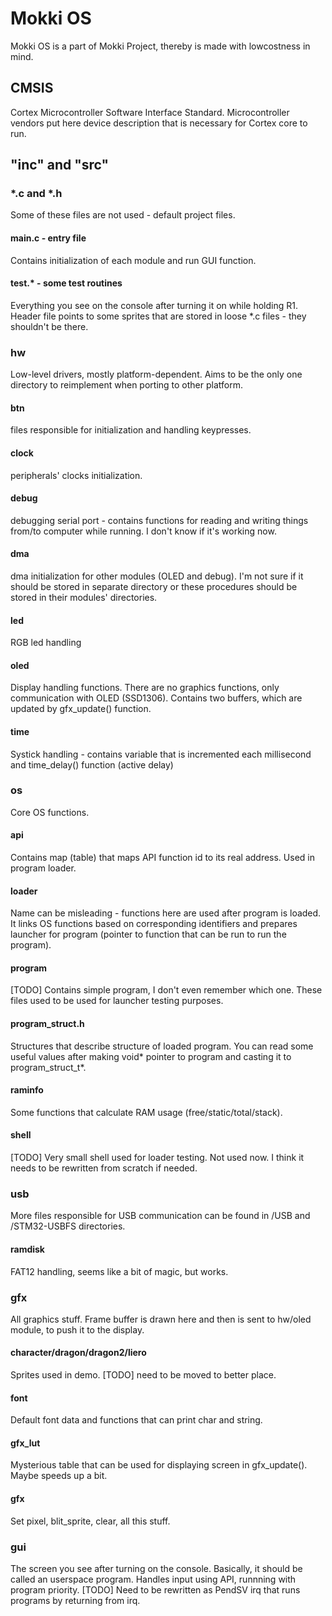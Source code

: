 # Mokki OS
Mokki OS is a part of Mokki Project, thereby is made with lowcostness in mind.

## CMSIS
Cortex Microcontroller Software Interface Standard. Microcontroller vendors put here device description that is necessary for Cortex core to run.

## "inc" and "src"
### \*.c and \*.h
Some of these files are not used - default project files.
#### main.c - entry file
Contains initialization of each module and run GUI function.
#### test.\* - some test routines
Everything you see on the console after turning it on while holding R1. Header file points to some sprites that are stored in loose \*.c files - they shouldn't be there.

### hw
Low-level drivers, mostly platform-dependent. Aims to be the only one directory to reimplement when porting to other platform.
#### btn
files responsible for initialization and handling keypresses.
#### clock
peripherals' clocks initialization.
#### debug
debugging serial port - contains functions for reading and writing things from/to computer while running. I don't know if it's working now.
#### dma
dma initialization for other modules (OLED and debug). I'm not sure if it should be stored in separate directory or these procedures should be stored in their modules' directories.
#### led
RGB led handling
#### oled
Display handling functions. There are no graphics functions, only communication with OLED (SSD1306). Contains two buffers, which are updated by gfx_update() function.
#### time
Systick handling - contains variable that is incremented each millisecond and time_delay() function (active delay)

### os
Core OS functions.
#### api
Contains map (table) that maps API function id to its real address. Used in program loader.
#### loader
Name can be misleading - functions here are used after program is loaded. It links OS functions based on corresponding identifiers and prepares launcher for program (pointer to function that can be run to run the program).
#### program
[TODO] Contains simple program, I don't even remember which one. These files used to be used for launcher testing purposes.
#### program_struct.h
Structures that describe structure of loaded program. You can read some useful values after making void* pointer to program and casting it to program_struct_t*.
#### raminfo
Some functions that calculate RAM usage (free/static/total/stack).
#### shell
[TODO] Very small shell used for loader testing. Not used now. I think it needs to be rewritten from scratch if needed.

### usb
More files responsible for USB communication can be found in /USB and /STM32-USBFS directories.
#### ramdisk
FAT12 handling, seems like a bit of magic, but works.

### gfx
All graphics stuff. Frame buffer is drawn here and then is sent to hw/oled module, to push it to the display.
#### character/dragon/dragon2/liero
Sprites used in demo. [TODO] need to be moved to better place.
#### font
Default font data and functions that can print char and string.
#### gfx_lut
Mysterious table that can be used for displaying screen in gfx_update(). Maybe speeds up a bit.
#### gfx
Set pixel, blit_sprite, clear, all this stuff.

### gui
The screen you see after turning on the console. Basically, it should be called an userspace program. Handles input using API, runnning with program priority. [TODO] Need to be rewritten as PendSV irq that runs programs by returning from irq.
